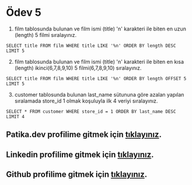 # Ödev 5

1. film tablosunda bulunan ve film ismi (title) 'n' karakteri ile biten en uzun (length) 5 filmi sıralayınız.
```
SELECT title FROM film WHERE title LIKE '%n' ORDER BY length DESC LIMIT 5
```
2. film tablosunda bulunan ve film ismi (title) 'n' karakteri ile biten en kısa (length) ikinci(6,7,8,9,10) 5 filmi(6,7,8,9,10) sıralayınız.
```
SELECT title FROM film WHERE title LIKE '%n' ORDER BY length OFFSET 5 LIMIT 5
```
3. customer tablosunda bulunan last_name sütununa göre azalan yapılan sıralamada store_id 1 olmak koşuluyla ilk 4 veriyi sıralayınız.
```
SELECT * FROM customer WHERE store_id = 1 ORDER BY last_name DESC LIMIT 4
```

## Patika.dev profilime gitmek için [tıklayınız](https://academy.patika.dev/tr/@mahsuniglr).
## Linkedin profilime gitmek için [tıklayınız](https://linkedin.com/in/mustafamahsuni).
## Github profilime gitmek için [tıklayınız](https://github.com/mahsuniguler).